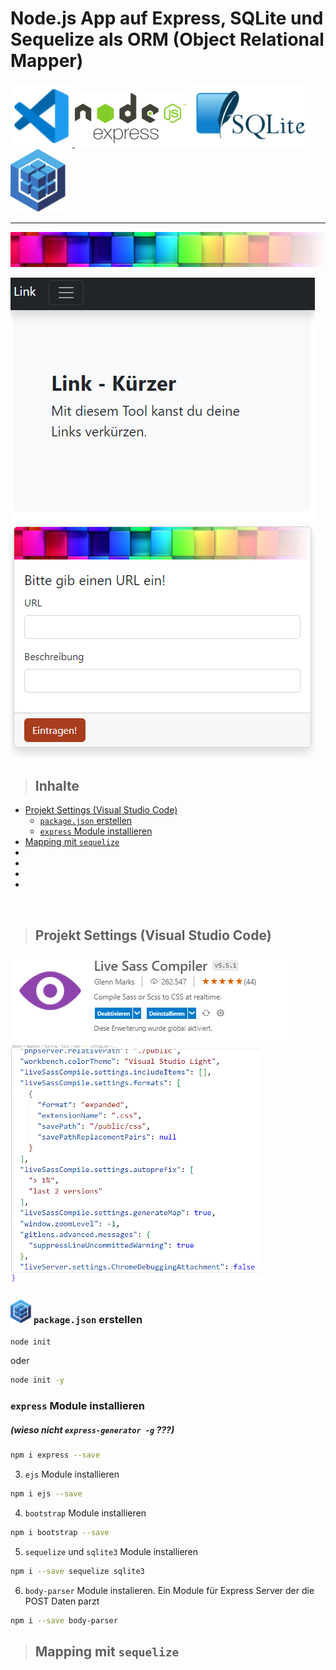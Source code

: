 #  Node.js App auf Express, SQLite und Sequelize als ORM (Object Relational Mapper)

 <a href="https://code.visualstudio.com/"><img src="/public/img/vscode-svgrepo-com.svg" width="99px" alt="Visual Studio Cpode Logo"> <a href="https://expressjs.com/de/"><img src="/public/img/node-js.png" width="179px" alt="Visual Studio Cpode Logo"></a><a href="https://www.sqlite.org/index.html"><img src="/public/img/sqlite.png" width="199px" alt="Sequelize Logo"></a> <a href="https://sequelize.org/"><img src="/public/img/logo.svg" width="88px" alt="Sequelize Logo"></a> 

---

![](/public/img/colorful-wall_sm1.png)

![app look nice](/public/img/app.png)

>## Inhalte 

- [Projekt Settings (Visual Studio Code)](#projekt-settings-visual-studio-code)
  - [`package.json` erstellen](#packagejson-erstellen)
  - [`express` Module installieren](#express-module-installieren)
- [Mapping mit `sequelize`](#mapping-mit-sequelize)
- []()
- []()
- []()
- []()

<br>

>## Projekt Settings (Visual Studio Code)

![](/public/img/LiveSassCompiler.png)![](/public/img/settings.json4LSC_sm.png)

### <a href="https://sequelize.org/"><img src="/public/img/logo.svg" width="33px" alt="Sequelize Logo"></a> `package.json` erstellen ###

```bash
node init 
```

oder

```bash
node init -y
```

### `express` Module installieren

##### (wieso nicht `express-generator -g` ???)

```bash
npm i express --save 
```

3. `ejs` Module installieren

```bash
npm i ejs --save 
```

4. `bootstrap` Module installieren

```bash
npm i bootstrap --save 
```

5. `sequelize` und `sqlite3` Module installieren

```bash
npm i --save sequelize sqlite3
```

6. `body-parser` Module instalieren. Ein Module für  Express Server der die POST Daten parzt

```bash
npm i --save body-parser
```

>## Mapping mit `sequelize`